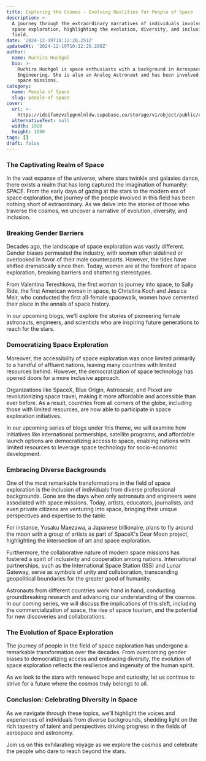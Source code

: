 ```yaml
---
title: Exploring the Cosmos - Evolving Realities for People of Space
description: >-
  A journey through the extraordinary narratives of individuals involved in
  space exploration, highlighting the evolution, diversity, and inclusion in the
  field.
date: '2024-12-19T10:12:20.251Z'
updatedAt: '2024-12-19T10:12:20.208Z'
author:
  name: Ruchira Huchgol
  bio: >-
    Ruchira Huchgol is space enthusiasts with a background in Aerospace
    Engineering. She is also an Analog Astronaut and has been involved in analog
    space missions.
category:
  name: People of Space
  slug: people-of-space
cover:
  url: >-
    https://idsifamzvzlpgnmlnldw.supabase.co/storage/v1/object/public/cms/People_of_Space_Desktop_Wallpaper_5_5910c6011d.webp
  alternativeText: null
  width: 1920
  height: 1080
tags: []
draft: false
---
```


### The Captivating Realm of Space

In the vast expanse of the universe, where stars twinkle and galaxies dance, there exists a realm
that has long captured the imagination of humanity: SPACE. From the early days of gazing at the
stars to the modern era of space exploration, the journey of the people involved in this field has
been nothing short of extraordinary. As we delve into the stories of those who traverse the cosmos,
we uncover a narrative of evolution, diversity, and inclusion.

### Breaking Gender Barriers

Decades ago, the landscape of space exploration was vastly different. Gender biases permeated the
industry, with women often sidelined or overlooked in favor of their male counterparts. However, the
tides have shifted dramatically since then. Today, women are at the forefront of space exploration,
breaking barriers and shattering stereotypes.

From Valentina Tereshkova, the first woman to journey into space, to Sally Ride, the first American
woman in space, to Christina Koch and Jessica Meir, who conducted the first all-female spacewalk,
women have cemented their place in the annals of space history.

In our upcoming blogs, we'll explore the stories of pioneering female astronauts, engineers, and
scientists who are inspiring future generations to reach for the stars.

### Democratizing Space Exploration

Moreover, the accessibility of space exploration was once limited primarily to a handful of affluent
nations, leaving many countries with limited resources behind. However, the democratization of space
technology has opened doors for a more inclusive approach.

Organizations like SpaceX, Blue Origin, Astroscale, and Pixxel are revolutionizing space travel,
making it more affordable and accessible than ever before. As a result, countries from all corners
of the globe, including those with limited resources, are now able to participate in space
exploration initiatives.

In our upcoming series of blogs under this theme, we will examine how initiatives like international
partnerships, satellite programs, and affordable launch options are democratizing access to space,
enabling nations with limited resources to leverage space technology for socio-economic development.

### Embracing Diverse Backgrounds

One of the most remarkable transformations in the field of space exploration is the inclusion of
individuals from diverse professional backgrounds. Gone are the days when only astronauts and
engineers were associated with space missions. Today, artists, educators, journalists, and even
private citizens are venturing into space, bringing their unique perspectives and expertise to the
table.

For instance, Yusaku Maezawa, a Japanese billionaire, plans to fly around the moon with a group of
artists as part of SpaceX's Dear Moon project, highlighting the intersection of art and space
exploration.

Furthermore, the collaborative nature of modern space missions has fostered a spirit of inclusivity
and cooperation among nations. International partnerships, such as the International Space Station
(ISS) and Lunar Gateway, serve as symbols of unity and collaboration, transcending geopolitical
boundaries for the greater good of humanity.

Astronauts from different countries work hand in hand, conducting groundbreaking research and
advancing our understanding of the cosmos. In our coming series, we will discuss the implications of
this shift, including the commercialization of space, the rise of space tourism, and the potential
for new discoveries and collaborations.

### The Evolution of Space Exploration

The journey of people in the field of space exploration has undergone a remarkable transformation
over the decades. From overcoming gender biases to democratizing access and embracing diversity, the
evolution of space exploration reflects the resilience and ingenuity of the human spirit.

As we look to the stars with renewed hope and curiosity, let us continue to strive for a future
where the cosmos truly belongs to all.

### Conclusion: Celebrating Diversity in Space

As we navigate through these topics, we'll highlight the voices and experiences of individuals from
diverse backgrounds, shedding light on the rich tapestry of talent and perspectives driving progress
in the fields of aerospace and astronomy.

Join us on this exhilarating voyage as we explore the cosmos and celebrate the people who dare to
reach beyond the stars.


